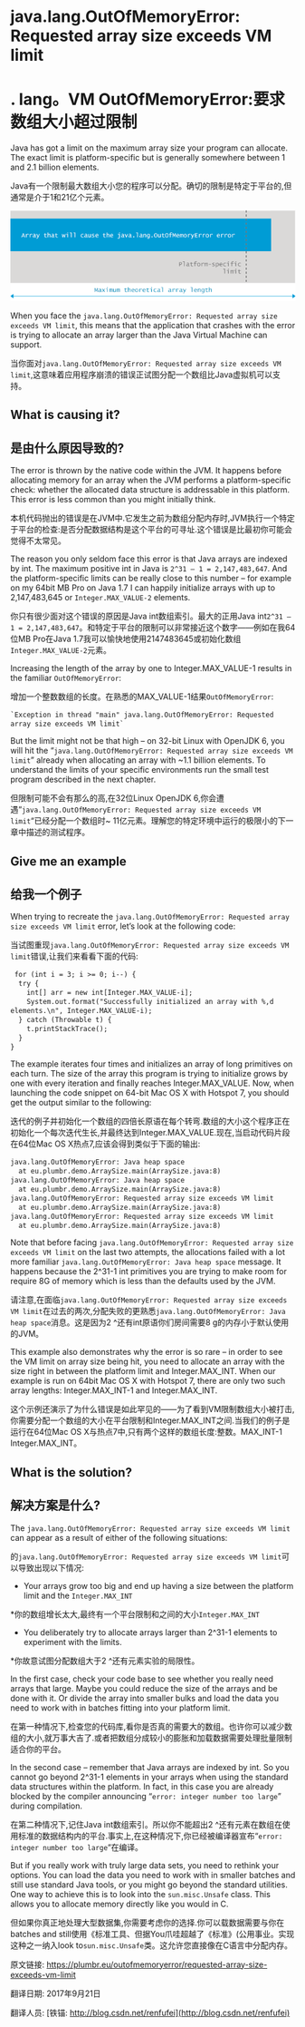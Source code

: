 # java.lang.OutOfMemoryError: Requested array size exceeds VM limit

# . lang。VM OutOfMemoryError:要求数组大小超过限制

Java has got a limit on the maximum array size your program can allocate. The exact limit is platform-specific but is generally somewhere between 1 and 2.1 billion elements.

Java有一个限制最大数组大小您的程序可以分配。确切的限制是特定于平台的,但通常是介于1和21亿个元素。


![outofmemoryerror](./07_01_array-size-exceeds-vm-limit.png)



When you face the `java.lang.OutOfMemoryError: Requested array size exceeds VM limit`, this means that the application that crashes with the error is trying to allocate an array larger than the Java Virtual Machine can support.

当你面对`java.lang.OutOfMemoryError: Requested array size exceeds VM limit`,这意味着应用程序崩溃的错误正试图分配一个数组比Java虚拟机可以支持。

## What is causing it?

## 是由什么原因导致的?

The error is thrown by the native code within the JVM. It happens before allocating memory for an array when the JVM performs a platform-specific check: whether the allocated data structure is addressable in this platform. This error is less common than you might initially think.

本机代码抛出的错误是在JVM中.它发生之前为数组分配内存时,JVM执行一个特定于平台的检查:是否分配数据结构是这个平台的可寻址.这个错误是比最初你可能会觉得不太常见。

The reason you only seldom face this error is that Java arrays are indexed by int. The maximum positive int in Java is `2^31 – 1 = 2,147,483,647`. And the platform-specific limits can be really close to this number – for example on my 64bit MB Pro on Java 1.7 I can happily initialize arrays with up to 2,147,483,645 or `Integer.MAX_VALUE-2` elements.

你只有很少面对这个错误的原因是Java int数组索引。最大的正用Java int`2^31 – 1 = 2,147,483,647`。和特定于平台的限制可以非常接近这个数字——例如在我64位MB Pro在Java 1.7我可以愉快地使用2147483645或初始化数组`Integer.MAX_VALUE-2`元素。

Increasing the length of the array by one to Integer.MAX_VALUE-1 results in the familiar `OutOfMemoryError`:

增加一个整数数组的长度。在熟悉的MAX_VALUE-1结果`OutOfMemoryError`:

```
`Exception in thread "main" java.lang.OutOfMemoryError: Requested array size exceeds VM limit`
```



But the limit might not be that high – on 32-bit Linux with OpenJDK 6, you will hit the “`java.lang.OutOfMemoryError: Requested array size exceeds VM limit`” already when allocating an array with ~1.1 billion elements. To understand the limits of your specific environments run the small test program described in the next chapter.

但限制可能不会有那么的高,在32位Linux OpenJDK 6,你会遭遇“`java.lang.OutOfMemoryError: Requested array size exceeds VM limit`“已经分配一个数组时~ 11亿元素。理解您的特定环境中运行的极限小的下一章中描述的测试程序。

## Give me an example

## 给我一个例子

When trying to recreate the `java.lang.OutOfMemoryError: Requested array size exceeds VM limit` error, let’s look at the following code:

当试图重现`java.lang.OutOfMemoryError: Requested array size exceeds VM limit`错误,让我们来看看下面的代码:

```
 for (int i = 3; i >= 0; i--) {
  try {
    int[] arr = new int[Integer.MAX_VALUE-i];
    System.out.format("Successfully initialized an array with %,d elements.\n", Integer.MAX_VALUE-i);
  } catch (Throwable t) {
    t.printStackTrace();
  }
} 
```



The example iterates four times and initializes an array of long primitives on each turn. The size of the array this program is trying to initialize grows by one with every iteration and finally reaches Integer.MAX_VALUE. Now, when launching the code snippet on 64-bit Mac OS X with Hotspot 7, you should get the output similar to the following:

迭代的例子并初始化一个数组的四倍长原语在每个转弯.数组的大小这个程序正在初始化一个每次迭代生长,并最终达到Integer.MAX_VALUE.现在,当启动代码片段在64位Mac OS X热点7,应该会得到类似于下面的输出:

```
java.lang.OutOfMemoryError: Java heap space
  at eu.plumbr.demo.ArraySize.main(ArraySize.java:8)
java.lang.OutOfMemoryError: Java heap space
  at eu.plumbr.demo.ArraySize.main(ArraySize.java:8)
java.lang.OutOfMemoryError: Requested array size exceeds VM limit
  at eu.plumbr.demo.ArraySize.main(ArraySize.java:8)
java.lang.OutOfMemoryError: Requested array size exceeds VM limit
  at eu.plumbr.demo.ArraySize.main(ArraySize.java:8)
```



Note that before facing `java.lang.OutOfMemoryError: Requested array size exceeds VM limit` on the last two attempts, the allocations failed with a lot more familiar `java.lang.OutOfMemoryError: Java heap space` message. It happens because the 2^31-1 int primitives you are trying to make room for require 8G of memory which is less than the defaults used by the JVM.

请注意,在面临`java.lang.OutOfMemoryError: Requested array size exceeds VM limit`在过去的两次,分配失败的更熟悉`java.lang.OutOfMemoryError: Java heap space`消息。这是因为2 ^还有int原语你们房间需要8 g的内存小于默认使用的JVM。

This example also demonstrates why the error is so rare – in order to see the VM limit on array size being hit, you need to allocate an array with the size right in between the platform limit and Integer.MAX_INT. When our example is run on 64bit Mac OS X with Hotspot 7, there are only two such array lengths: Integer.MAX_INT-1 and Integer.MAX_INT.

这个示例还演示了为什么错误是如此罕见的——为了看到VM限制数组大小被打击,你需要分配一个数组的大小在平台限制和Integer.MAX_INT之间.当我们的例子是运行在64位Mac OS X与热点7中,只有两个这样的数组长度:整数。MAX_INT-1 Integer.MAX_INT。

## What is the solution?

## 解决方案是什么?

The `java.lang.OutOfMemoryError: Requested array size exceeds VM limit` can appear as a result of either of the following situations:

的`java.lang.OutOfMemoryError: Requested array size exceeds VM limit`可以导致出现以下情况:

*   Your arrays grow too big and end up having a size between the platform limit and the `Integer.MAX_INT`

*你的数组增长太大,最终有一个平台限制和之间的大小`Integer.MAX_INT`

*   You deliberately try to allocate arrays larger than 2^31-1 elements to experiment with the limits.

*你故意试图分配数组大于2 ^还有元素实验的局限性。

In the first case, check your code base to see whether you really need arrays that large. Maybe you could reduce the size of the arrays and be done with it. Or divide the array into smaller bulks and load the data you need to work with in batches fitting into your platform limit.

在第一种情况下,检查您的代码库,看你是否真的需要大的数组。也许你可以减少数组的大小,就万事大吉了.或者把数组分成较小的膨胀和加载数据需要处理批量限制适合你的平台。

In the second case – remember that Java arrays are indexed by int. So you cannot go beyond 2^31-1 elements in your arrays when using the standard data structures within the platform. In fact, in this case you are already blocked by the compiler announcing “`error: integer number too large`” during compilation.

在第二种情况下,记住Java int数组索引。所以你不能超出2 ^还有元素在数组在使用标准的数据结构内的平台.事实上,在这种情况下,你已经被编译器宣布“`error: integer number too large`“在编译。

But if you really work with truly large data sets, you need to rethink your options. You can load the data you need to work with in smaller batches and still use standard Java tools, or you might go beyond the standard utilities. One way to achieve this is to look into the `sun.misc.Unsafe` class. This allows you to allocate memory directly like you would in C.

但如果你真正地处理大型数据集,你需要考虑你的选择.你可以载数据需要与你在batches and still使用《标准工具、但据You爪哇超越了《标准》(公用事业。实现这种之一纳入look to`sun.misc.Unsafe`类。这允许您直接像在C语言中分配内存。



原文链接: <https://plumbr.eu/outofmemoryerror/requested-array-size-exceeds-vm-limit>

翻译日期: 2017年9月21日

翻译人员: [铁锚: http://blog.csdn.net/renfufei](http://blog.csdn.net/renfufei)

